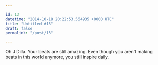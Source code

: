```yaml
---

id: 13
datetime: "2014-10-18 20:22:53.564935 +0000 UTC"
title: "Untitled #13"
draft: false
permalink: "/post/13"

---
```


Oh J Dilla. Your beats are still amazing. Even though you aren't making beats in this world anymore, you still inspire daily.
